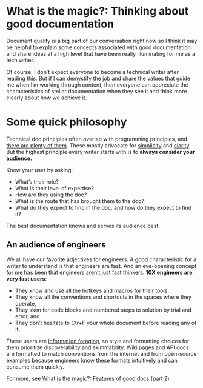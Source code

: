 # What is the magic?: Thinking about good documentation

Document quality is a big part of our conversation right now so I think it may be helpful to explain some concepts associated with good documentation and share ideas at a high level that have been really illuminating for me as a tech writer.

Of course, I don’t expect everyone to become a technical writer after reading this. But if I can demystify the job and share the values that guide me when I’m working through content, then everyone can appreciate the characteristics of stellar documentation when they see it and think more clearly about how we achieve it.

# Some quick philosophy

Technical doc principles often overlap with programming principles, and [there are plenty of them](https://en.wikipedia.org/wiki/Category:Programming_principles). These mostly advocate for [simplicity](https://hemingwayapp.com/) and [clarity](https://centerforplainlanguage.org/). But the highest principle every writer starts with is to **always consider your audience.** 

Know your user by asking:

* What’s their role?
* What is their level of expertise?
* How are they using the doc?
* What is the route that has brought them to the doc?
* What do they expect to find in the doc, and how do they expect to find it?

The best documentation knows and serves its audience best. 

## An audience of engineers

We all have our favorite adjectives for engineers. A good characteristic for a writer to understand is that engineers are fast. And an eye-opening concept for me has been that engineers aren’t just fast thinkers. **10X engineers are very fast users**:

* They know and use all the hotkeys and macros for their tools,
* They know all the conventions and shortcuts in the spaces where they operate,
* They skim for code blocks and numbered steps to solution by trial and error, and
* They don’t hesitate to Ctr+F your whole document before reading any of it.

These users are [information foraging](https://www.nngroup.com/articles/information-foraging/), so style and formatting choices for them prioritize discoverability and skimmability. Wiki pages and API docs are formatted to match conventions from the internet and from open-source examples because engineers know these formats intuitively and can consume them quickly.

For more, see [What is the magic?: Features of good docs (part 2)](./whats_the_magic_2.md) 

